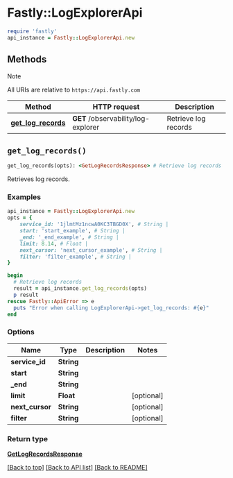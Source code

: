 # Fastly::LogExplorerApi


```ruby
require 'fastly'
api_instance = Fastly::LogExplorerApi.new
```

## Methods

> [!NOTE]
> All URIs are relative to `https://api.fastly.com`

Method | HTTP request | Description
------ | ------------ | -----------
[**get_log_records**](LogExplorerApi.md#get_log_records) | **GET** /observability/log-explorer | Retrieve log records


## `get_log_records()`

```ruby
get_log_records(opts): <GetLogRecordsResponse> # Retrieve log records
```

Retrieves log records.

### Examples

```ruby
api_instance = Fastly::LogExplorerApi.new
opts = {
    service_id: '1jlmtMz1ncwA0KC3TBGD0X', # String | 
    start: 'start_example', # String | 
    _end: '_end_example', # String | 
    limit: 8.14, # Float | 
    next_cursor: 'next_cursor_example', # String | 
    filter: 'filter_example', # String | 
}

begin
  # Retrieve log records
  result = api_instance.get_log_records(opts)
  p result
rescue Fastly::ApiError => e
  puts "Error when calling LogExplorerApi->get_log_records: #{e}"
end
```

### Options

| Name | Type | Description | Notes |
| ---- | ---- | ----------- | ----- |
| **service_id** | **String** |  |  |
| **start** | **String** |  |  |
| **_end** | **String** |  |  |
| **limit** | **Float** |  | [optional] |
| **next_cursor** | **String** |  | [optional] |
| **filter** | **String** |  | [optional] |

### Return type

[**GetLogRecordsResponse**](GetLogRecordsResponse.md)

[[Back to top]](#) [[Back to API list]](../../README.md#endpoints)
[[Back to README]](../../README.md)
